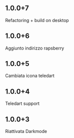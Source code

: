 ## 1.0.0+7
Refactoring + build on desktop

## 1.0.0+6
Aggiunto indirizzo rapsberry

## 1.0.0+5
Cambiata icona teledart

## 1.0.0+4

Teledart support

## 1.0.0+3

Riattivata Darkmode
